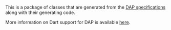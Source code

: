 This is a package of classes that are generated from the [DAP specifications](https://microsoft.github.io/debug-adapter-protocol/specification) along with their generating code.

More information on Dart support for DAP is available [here](https://github.com/dart-lang/sdk/blob/main/pkg/dds/tool/dap/README.md).